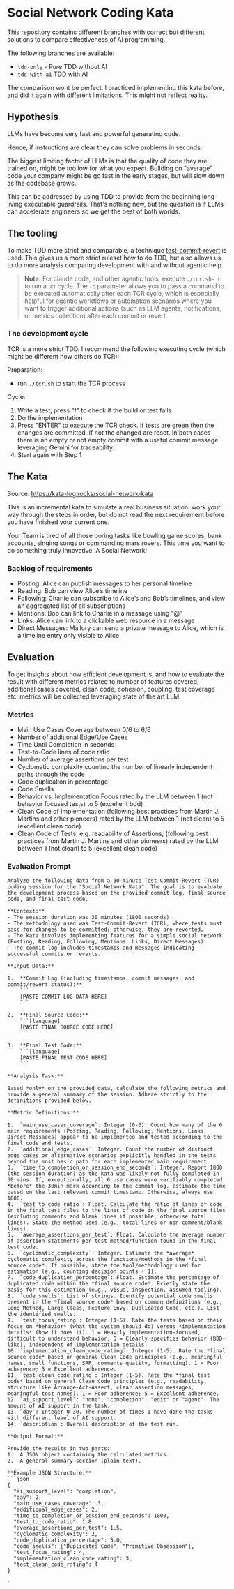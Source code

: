# Social Network Coding Kata


This repository contains different branches with correct but different solutions to compare effectiveness of AI programming.

The following branches are available:
- `tdd-only` - Pure TDD without AI
- `tdd-with-ai` TDD with AI

The comparison wont be perfect. I practiced implementing this kata before, and did it again with different limitations. This might not reflect reality.

## Hypothesis

LLMs have become very fast and powerful generating code. 

Hence, if instructions are clear they can solve problems in seconds.

The biggest limiting factor of LLMs is that the quality of code they are trained on, might be too low for what you expect. Building on "average" code
your company might be go fast in the early stages, but will slow down as the codebase grows.

This can be addressed by using TDD to provide from the beginning long-living executable guardrails. That's nothing new, but the question is if LLMs can accelerate engineers so we get the best of both worlds.

## The tooling

To make TDD more strict and comparable, a technique [test-commit-revert](https://nvoulgaris.com/test-commit-revert/) is used. This gives us a more strict ruleset how to do TDD, but also
allows us to do more analysis comparing development with and without agentic help. 

> **Note:** For claude code, and other agentic tools, execute `./tcr.sh- c` to run a tcr cycle. The `-c` parameter allows you to pass a command to be executed automatically after each TCR cycle, which is especially helpful for agentic workflows or automation scenarios where you want to trigger additional actions (such as LLM agents, notifications, or metrics collection) after each commit or revert.

### The development cycle

TCR is a more strict TDD. I recommend the following executing cycle (which might be different how others do TCR):

Preparation:
- run `./tcr.sh` to start the TCR process

Cycle:
1. Write a test, press "f" to check if the build or test fails
2. Do the implementation
3. Press "ENTER" to execute the TCR check. If tests are green then the changes are committed. If not the changed are reset. In both cases there is an empty or not empty commit with a useful commit message leveraging Gemini for traceability.
4. Start again with Step 1

## The Kata

Source: https://kata-log.rocks/social-network-kata

This is an incremental kata to simulate a real business situation: work your way through the steps in order, but do not read the next requirement before you have finished your current one.

Your Team is tired of all those boring tasks like bowling game scores, bank accounts, singing songs or commanding mars rovers. This time you want to do something truly innovative: A Social Network!

### Backlog of requirements

- Posting: Alice can publish messages to her personal timeline
- Reading: Bob can view Alice’s timeline
- Following: Charlie can subscribe to Alice’s and Bob’s timelines, and view an aggregated list of all subscriptions
- Mentions: Bob can link to Charlie in a message using “@”
- Links: Alice can link to a clickable web resource in a message
- Direct Messages: Mallory can send a private message to Alice, which is a timeline entry only visible to Alice

## Evaluation

To get insights about how efficient development is, and how to evaluate the result with different metrics related to number of features covered, additional cases covered, clean code, cohesion, coupling, test coverage etc. metrics will be collected leveraging state of the art LLM.

### Metrics

- Main Use Cases Coverage between 0/6 to 6/6
- Number of additional Edge/Use Cases
- Time Until Completion in seconds
- Test-to-Code lines of code ratio 
- Number of average assertions per test
- Cyclomatic complexity counting the number of linearly independent paths through the code
- Code duplication in percentage
- Code Smells
- Behavior vs. Implementation Focus rated by the LLM between 1 (not behavior focused tests) to 5 (excellent bdd)
- Clean Code of Implementation (following best practices from Martin J. Martins and other pioneers) rated by the LLM between 1 (not clean) to 5 (excellent clean code)
- Clean Code of Tests, e.g. readability of Assertions,  (following best practices from Martin J. Martins and other pioneers) rated by the LLM between 1 (not clean) to 5 (excellent clean code)

### Evaluation Prompt

```
Analyze the following data from a 30-minute Test-Commit-Revert (TCR) coding session for the "Social Network Kata". The goal is to evaluate the development process based on the provided commit log, final source code, and final test code.

**Context:**
- The session duration was 30 minutes (1800 seconds).
- The methodology used was Test-Commit-Revert (TCR), where tests must pass for changes to be committed; otherwise, they are reverted.
- The kata involves implementing features for a simple social network (Posting, Reading, Following, Mentions, Links, Direct Messages).
- The commit log includes timestamps and messages indicating successful commits or reverts.

**Input Data:**

1.  **Commit Log (including timestamps, commit messages, and commit/revert status):**
    ```
    [PASTE COMMIT LOG DATA HERE]
    ```

2.  **Final Source Code:**
    ```[language]
    [PASTE FINAL SOURCE CODE HERE]
    ```

3.  **Final Test Code:**
    ```[language]
    [PASTE FINAL TEST CODE HERE]
    ```

**Analysis Task:**

Based *only* on the provided data, calculate the following metrics and provide a general summary of the session. Adhere strictly to the definitions provided below.

**Metric Definitions:**

1.  `main_use_cases_coverage`: Integer (0-6). Count how many of the 6 main requirements (Posting, Reading, Following, Mentions, Links, Direct Messages) appear to be implemented and tested according to the final code and tests.
2.  `additional_edge_cases`: Integer. Count the number of distinct edge cases or alternative scenarios explicitly handled in the tests beyond the most basic path for each implemented main requirement.
3.  `time_to_completion_or_session_end_seconds`: Integer. Report 1800 (the session duration) as the kata was likely not fully completed in 30 mins. If, exceptionally, all 6 use cases were verifiably completed *before* the 30min mark according to the commit log, estimate the time based on the last relevant commit timestamp. Otherwise, always use 1800.
4.  `test_to_code_ratio`: Float. Calculate the ratio of lines of code in the final test files to the lines of code in the final source files (excluding comments and blank lines if possible, otherwise total lines). State the method used (e.g., total lines or non-comment/blank lines).
5.  `average_assertions_per_test`: Float. Calculate the average number of assertion statements per test method/function found in the final test code.
6.  `cyclomatic_complexity`: Integer. Estimate the *average* cyclomatic complexity across the functions/methods in the *final source code*. If possible, state the tool/methodology used for estimation (e.g., counting decision points + 1).
7.  `code_duplication_percentage`: Float. Estimate the percentage of duplicated code within the *final source code*. Briefly state the basis for this estimation (e.g., visual inspection, assumed tooling).
8.  `code_smells`: List of strings. Identify potential code smells present in the *final source code* based on common definitions (e.g., Long Method, Large Class, Feature Envy, Duplicated Code, etc.). List the identified smells.
9.  `test_focus_rating`: Integer (1-5). Rate the tests based on their focus on *behavior* (what the system should do) versus *implementation details* (how it does it). 1 = Heavily implementation-focused, difficult to understand behavior; 5 = Clearly specifies behavior (BDD-like), independent of implementation details.
10. `implementation_clean_code_rating`: Integer (1-5). Rate the *final source code* based on general Clean Code principles (e.g., meaningful names, small functions, SRP, comments quality, formatting). 1 = Poor adherence; 5 = Excellent adherence.
11. `test_clean_code_rating`: Integer (1-5). Rate the *final test code* based on general Clean Code principles (e.g., readability, structure like Arrange-Act-Assert, clear assertion messages, meaningful test names). 1 = Poor adherence; 5 = Excellent adherence.
12. `ai_support_level`: "none", "completion", "edit" or "agent". The amount of AI support in the task.
13. `day`: Integer 0-30. The number of times I have done the tasks with different level of AI support.
14. `description`: Overall description of the test run.

**Output Format:**

Provide the results in two parts:
1.  A JSON object containing the calculated metrics.
2.  A general summary section (plain text).

**Example JSON Structure:**
```json
{
  "ai_support_level": "completion",
  "day": 2,
  "main_use_cases_coverage": 3,
  "additional_edge_cases": 2,
  "time_to_completion_or_session_end_seconds": 1800,
  "test_to_code_ratio": 1.8,
  "average_assertions_per_test": 1.5,
  "cyclomatic_complexity": 2,
  "code_duplication_percentage": 5.0,
  "code_smells": ["Duplicated Code", "Primitive Obsession"],
  "test_focus_rating": 4,
  "implementation_clean_code_rating": 3,
  "test_clean_code_rating": 4
}
```

`